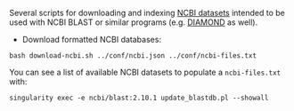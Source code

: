 Several scripts for downloading and indexing [NCBI datasets](https://ftp.ncbi.nlm.nih.gov/blast/db/) intended to be used with NCBI BLAST or similar programs (e.g. [DIAMOND](https://github.com/bbuchfink/diamond) as well).

* Download formatted NCBI databases:

```
bash download-ncbi.sh ../conf/ncbi.json ../conf/ncbi-files.txt
```

You can see a list of available NCBI datasets to populate a ```ncbi-files.txt``` with:

```
singularity exec -e ncbi/blast:2.10.1 update_blastdb.pl --showall
```
